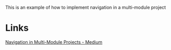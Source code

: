 This is an example of how to implement navigation in a multi-module project

# Links
[Navigation in Multi-Module Projects - Medium](https://medium.com/p/navigation-in-multi-module-projects-9a5c53ad219)
